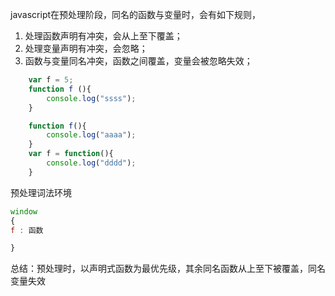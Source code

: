 javascript在预处理阶段，同名的函数与变量时，会有如下规则，
1. 处理函数声明有冲突，会从上至下覆盖；
2. 处理变量声明有冲突，会忽略；
3. 函数与变量同名冲突，函数之间覆盖，变量会被忽略失效；
```JavaScript
    var f = 5;
    function f (){
        console.log("ssss");
    } 

    function f(){
        console.log("aaaa");
    }
    var f = function(){
        console.log("dddd");
    }
```
预处理词法环境
```JavaScript
window
{
f : 函数

}
```

总结：预处理时，以声明式函数为最优先级，其余同名函数从上至下被覆盖，同名变量失效